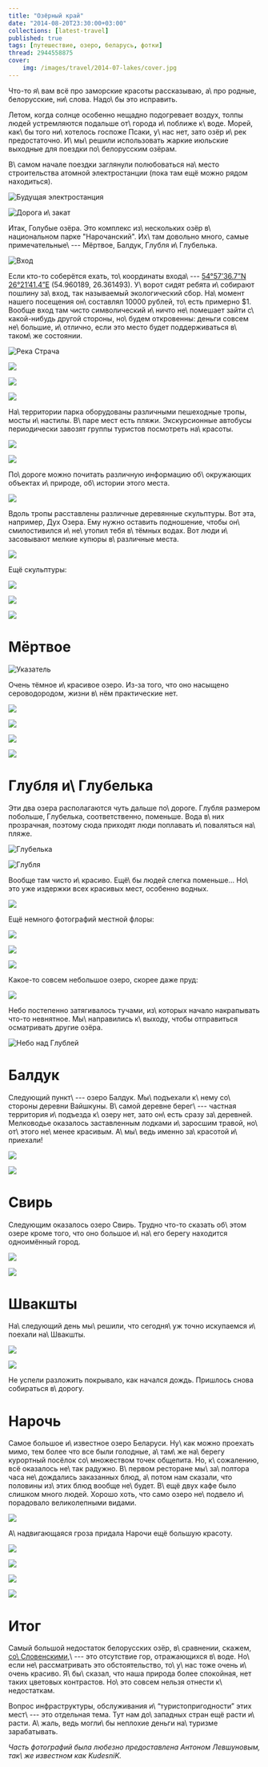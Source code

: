 ```yaml
---
title: "Озёрный край"
date: "2014-08-20T23:30:00+03:00"
collections: [latest-travel]
published: true
tags: [путешествие, озеро, беларусь, фотки]
thread: 2944558875
cover:
    img: /images/travel/2014-07-lakes/cover.jpg
---
```


Что-то я\ вам всё про заморские красоты рассказываю, а\ про родные, белорусские, ни\ слова. Надо\ бы это
исправить.

<!--more-->

Летом, когда солнце особенно нещадно подогревает воздух, толпы людей устремляются подальше от\ города и\ поближе
к\ воде. Морей, как\ бы того ни\ хотелось госпоже Псаки, у\ нас нет, зато озёр и\ рек предостаточно. И\ мы\ решили
использовать жаркие июльские выходные для поездки по\ белорусским озёрам.

В\ самом начале поездки заглянули полюбоваться на\ место строительства атомной электростанции (пока там ещё можно рядом
находиться).

![Будущая электростанция](/images/travel/2014-07-lakes/ostrovets-power-station.jpg "Будущая электростанция")

![Дорога и\ закат](/images/travel/2014-07-lakes/ostrovets-road.jpg "Дорога и закат")

Итак, Голубые озёра. Это комплекс из\ нескольких озёр в\ национальном парке "Нарочанский". Их\ там довольно много, самые
примечательные\ --- Мёртвое, Балдук, Глубля и\ Глубелька.

![Вход](/images/travel/2014-07-lakes/blue-lakes-entrance.jpg "Вход")

Если кто-то соберётся ехать, то\ координаты входа\ --- [54°57’36.7”N 26°21’41.4”E][map] (54.960189, 26.361493).
У\ ворот сидят ребята и\ собирают пошлину за\ вход, так называемый экологический сбор. На\ момент нашего посещения
он\ составлял 10000 рублей, то\ есть примерно $1. Вообще вход там чисто символический и\ ничто не\ помешает зайти
с\ какой-нибудь другой стороны, но\ будем откровенны: деньги совсем не\ большие, и\ отлично, если это место будет
поддерживаться в\ таком\ же состоянии.

![Река Страча](/images/travel/2014-07-lakes/blue-lakes-stracha-1.jpg "Река Страча")

![](/images/travel/2014-07-lakes/blue-lakes-stracha-2.jpg)

![](/images/travel/2014-07-lakes/blue-lakes-stracha-3.jpg)

![](/images/travel/2014-07-lakes/blue-lakes-stracha-4.jpg)

На\ территории парка оборудованы различными пешеходные тропы, мосты и\ настилы. В\ паре мест есть пляжи. Экскурсионные
автобусы периодически завозят группы туристов посмотреть на\ красоты.

![](/images/travel/2014-07-lakes/blue-lakes-road-1.jpg)

![](/images/travel/2014-07-lakes/blue-lakes-road-2.jpg)

По\ дороге можно почитать различную информацию об\ окружающих объектах и\ природе, об\ истории этого места.

![](/images/travel/2014-07-lakes/blue-lakes-info.jpg)

Вдоль тропы расставлены различные деревянные скульптуры. Вот эта, например, Дух Озера. Ему нужно оставить подношение,
чтобы он\ смилостивился и\ не\ утопил тебя в\ тёмных водах. Вот люди и\ засовывают мелкие купюры в\ различные места.

![](/images/travel/2014-07-lakes/blue-lakes-spirit.jpg)

Ещё скульптуры:

![](/images/travel/2014-07-lakes/blue-lakes-sculpture.jpg)

![](/images/travel/2014-07-lakes/blue-lakes-hello.jpg)

![](/images/travel/2014-07-lakes/blue-lakes-we.jpg)

# Мёртвое

![Указатель](/images/travel/2014-07-lakes/dead-sign.jpg "Указатель")

Очень тёмное и\ красивое озеро. Из-за того, что оно насыщено сероводородом, жизни в\ нём практические нет.

![](/images/travel/2014-07-lakes/dead-1.jpg)

![](/images/travel/2014-07-lakes/dead-2.jpg)

![](/images/travel/2014-07-lakes/dead-3.jpg)

![](/images/travel/2014-07-lakes/dead-4.jpg)

# Глубля и\ Глубелька

Эти два озера располагаются чуть дальше по\ дороге. Глубля размером побольше, Глубелька, соответственно, поменьше. Вода
в\ них прозрачная, поэтому сюда приходят люди поплавать и\ поваляться на\ пляже.

![Глубелька](/images/travel/2014-07-lakes/glubelka.jpg "Глубелька")

![Глубля](/images/travel/2014-07-lakes/glublja.jpg "Глубля")

Вообще там чисто и\ красиво. Ещё\ бы людей слегка поменьше... Но\ это уже издержки всех красивых мест, особенно водных.

![](/images/travel/2014-07-lakes/blue-lakes-trees.jpg)

Ещё немного фотографий местной флоры:

![](/images/travel/2014-07-lakes/blue-lakes-flora-1.jpg)

![](/images/travel/2014-07-lakes/blue-lakes-flora-2.jpg)

![](/images/travel/2014-07-lakes/blue-lakes-flora-3.jpg)

Какое-то совсем небольшое озеро, скорее даже пруд:

![](/images/travel/2014-07-lakes/blue-lakes-small-lake.jpg)

Небо постепенно затягивалось тучами, из\ которых начало накрапывать что-то невнятное. Мы\ направились к\ выходу,
чтобы отправиться осматривать другие озёра.

![Небо над Глублей](/images/travel/2014-07-lakes/blue-lakes-sky.jpg "Небо над Глублей")

# Балдук

Следующий пункт\ --- озеро Балдук. Мы\ подъехали к\ нему со\ стороны деревни Вайшкуны. В\ самой деревне берег\ ---
частная территория и\ подъезда к\ озеру нет, зато он\ есть сразу за\ деревней. Мелководье оказалось заставленным лодками
и\ заросшим травой, но\ от\ этого не\ менее красивым. А\ мы\ ведь именно за\ красотой и\ приехали!

![](/images/travel/2014-07-lakes/balduk-1.jpg)

![](/images/travel/2014-07-lakes/balduk-2.jpg)

# Свирь

Следующим оказалось озеро Свирь. Трудно что-то сказать об\ этом озере кроме того, что оно большое и\ на\ его
берегу находится одноимённый город.

![](/images/travel/2014-07-lakes/svir-1.jpg)

![](/images/travel/2014-07-lakes/svir-2.jpg)

# Швакшты

На\ следующий день мы\ решили, что сегодня\ уж точно искупаемся и\ поехали на\ Швакшты.

![](/images/travel/2014-07-lakes/shvakshty-1.jpg)

![](/images/travel/2014-07-lakes/shvakshty-2.jpg)

Не успели разложить покрывало, как начался дождь. Пришлось снова собираться в\ дорогу.

# Нарочь

Самое большое и\ известное озеро Беларуси. Ну\ как можно проехать мимо, тем более что все были голодные, а\ там\ же
на\ берегу курортный посёлок со\ множеством точек общепита. Но, к\ сожалению, всё оказалось не\ так радужно. В\ первом
ресторане мы\ за\ полтора часа не\ дождались заказанных блюд, а\ потом нам сказали, что половины из\ этих блюд вообще
не\ будет. В\ ещё двух кафе было слишком много людей. Хорошо хоть, что само озеро не\ подвело и\ порадовало
великолепными видами.

![](/images/travel/2014-07-lakes/naroch.jpg)

А\ надвигающаяся гроза придала Нарочи ещё большую красоту.

![](/images/travel/2014-07-lakes/naroch-storm-1.jpg)

![](/images/travel/2014-07-lakes/naroch-storm-2.jpg)

![](/images/travel/2014-07-lakes/naroch-storm-3.jpg)

![](/images/travel/2014-07-lakes/naroch-storm-4.jpg)

# Итог

Самый большой недостаток белорусских озёр, в\ сравнении, скажем, [со\ Словенскими][slovenian-lakes],\ --- это отсутствие
гор, отражающихся в\ воде. Но\ если не\ рассматривать это обстоятельство, то\ у\ нас тоже очень и\ очень красиво.
Я\ бы\ сказал, что наша природа более спокойная, нет таких цветовых контрастов. Но\ это совсем нельзя отнести
к\ недостаткам.

Вопрос инфраструктуры, обслуживания и\ “туристопригодности” этих мест\ --- это отдельная тема. Тут нам до\ западных
стран ещё расти и\ расти. А\ жаль, ведь могли\ бы неплохие деньги на\ туризме зарабатывать.

*Часть фотографий была любезно предоставлена Антоном Левшуновым, так\ же известном как KudesniK.*

[map]: https://www.google.com/maps/place/54%C2%B057'36.7%22N+26%C2%B021'41.4%22E/@54.9601939,26.3615,15z/data=!3m1!4b1!4m2!3m1!1s0x0:0x0?
[slovenian-lakes]: /post/eurotrip-2014-bled-bohinj/
